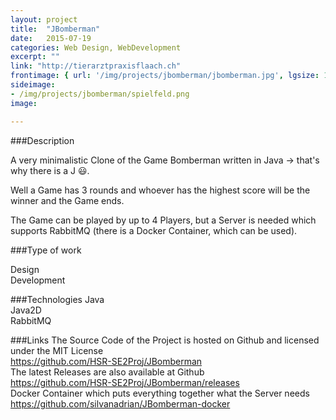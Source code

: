 ```yaml
---
layout: project
title:  "JBomberman"
date:   2015-07-19
categories: Web Design, WebDevelopment
excerpt: ""
link: "http://tierarztpraxisflaach.ch"
frontimage: { url: '/img/projects/jbomberman/jbomberman.jpg', lgsize: 12 , mdsize: 12, smsize: 12, xssize: }
sideimage:
- /img/projects/jbomberman/spielfeld.png
image:

---
```


###Description

A very minimalistic Clone of the Game Bomberman written in Java -> that's why there is a J :smiley:.

Well a Game has 3 rounds and whoever has the highest score will be the winner and the Game ends.

The Game can be played by up to 4 Players, but a Server is needed which supports RabbitMQ (there is a Docker Container, which can be used).


###Type of work

Design  
Development

###Technologies
Java  
Java2D  
RabbitMQ 

###Links
The Source Code of the Project is hosted on Github and licensed  under the MIT License   
<a target="_blank" href="https://github.com/HSR-SE2Proj/JBomberman">https://github.com/HSR-SE2Proj/JBomberman</a>  
The latest Releases are also available at Github  
<a target="_blank" href="https://github.com/HSR-SE2Proj/JBomberman/releases">https://github.com/HSR-SE2Proj/JBomberman/releases</a>  
Docker Container which puts everything together what the Server needs  
<a target="_blank" href="https://github.com/silvanadrian/JBomberman-docker">https://github.com/silvanadrian/JBomberman-docker</a>